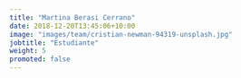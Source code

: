 ```yaml
---
title: "Martina Berasi Cerrano"
date: 2018-12-20T13:45:06+10:00
image: "images/team/cristian-newman-94319-unsplash.jpg"
jobtitle: "Estudiante"
weight: 5
promoted: false
---
```


<!-- Lorem ipsum dolor sit amet, consectetur adipiscing elit, sed do eiusmod tempor incididunt ut labore et dolore magna aliqua. Bibendum arcu vitae elementum curabitur vitae nunc sed. Tortor at risus viverra adipiscing at in. -->
